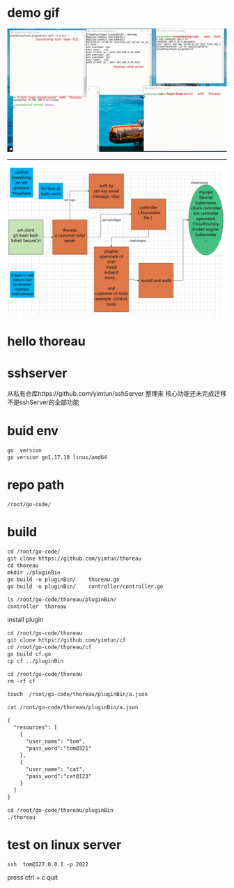 

# demo gif





![ex](README.assets/thoreau.gif)





----











![image-20220512214959982](README.assets/image-20220512214959982.png)









# hello thoreau









# sshserver


从私有仓库https://github.com/yimtun/sshServer 整理来  核心功能还未完成迁移 不是sshServer的全部功能


# buid env

```
go  version
go version go1.17.10 linux/amd64
```

# repo path

```
/root/go-code/
```


# build

```
cd /root/go-code/
git clone https://github.com/yimtun/thoreau
cd thoreau
mkdir ./pluginBin
go build -o pluginBin/    thoreau.go
go build -o pluginBin/    controller/controller.go 
```


```
ls /root/go-code/thoreau/pluginBin/
controller	thoreau
```


install plugin


```
cd /root/go-code/thoreau
git clone https://github.com/yimtun/cf
cd /root/go-code/thoreau/cf
go build cf.go
cp cf ../pluginBin
```

```
cd /root/go-code/thoreau
rm -rf cf
```


```
touch  /root/go-code/thoreau/pluginBin/a.json
```


```
cat /root/go-code/thoreau/pluginBin/a.json
```

```
{
  "resources": [
    {
      "user_name": "tom",
      "pass_word":"tom@321"
    },
    {
      "user_name": "cat",
      "pass_word":"cat@123"
    }
  ]
}
```



```
cd /root/go-code/thoreau/pluginBin
./thoreau
```




# test on linux  server 


```
ssh  tom@127.0.0.1 -p 2022 
```

press ctrl + c   quit 



